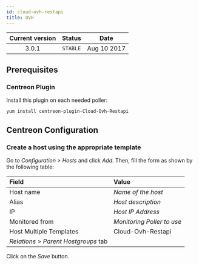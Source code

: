 ```yaml
---
id: cloud-ovh-restapi
title: OVH
---
```


| Current version | Status | Date |
| :-: | :-: | :-: |
| 3.0.1 | `STABLE` | Aug 10 2017 |

## Prerequisites

### Centreon Plugin

Install this plugin on each needed poller:

``` shell
yum install centreon-plugin-Cloud-Ovh-Restapi
```

## Centreon Configuration

### Create a host using the appropriate template

Go to *Configuration \> Hosts* and click *Add*. Then, fill the form as shown by the following table:

| Field                                | Value                      |
| :----------------------------------- | :------------------------- |
| Host name                            | *Name of the host*         |
| Alias                                | *Host description*         |
| IP                                   | *Host IP Address*          |
| Monitored from                       | *Monitoring Poller to use* |
| Host Multiple Templates              | Cloud-Ovh-Restapi          |
| *Relations \> Parent Hostgroups* tab |                            |

Click on the *Save* button.


